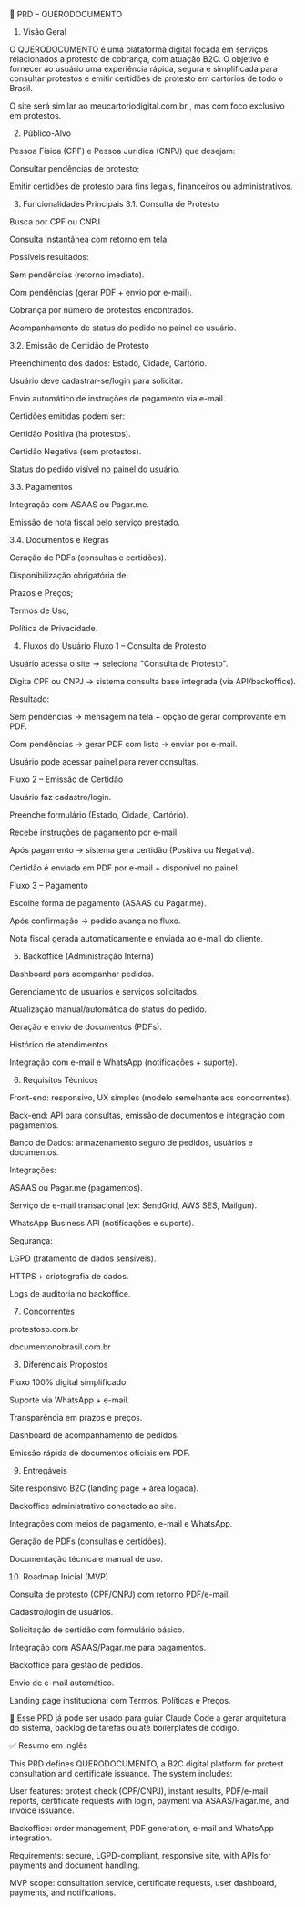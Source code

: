 📄 PRD – QUERODOCUMENTO
1. Visão Geral

O QUERODOCUMENTO é uma plataforma digital focada em serviços relacionados a protesto de cobrança, com atuação B2C.
O objetivo é fornecer ao usuário uma experiência rápida, segura e simplificada para consultar protestos e emitir certidões de protesto em cartórios de todo o Brasil.

O site será similar ao meucartoriodigital.com.br
, mas com foco exclusivo em protestos.

2. Público-Alvo

Pessoa Física (CPF) e Pessoa Jurídica (CNPJ) que desejam:

Consultar pendências de protesto;

Emitir certidões de protesto para fins legais, financeiros ou administrativos.

3. Funcionalidades Principais
3.1. Consulta de Protesto

Busca por CPF ou CNPJ.

Consulta instantânea com retorno em tela.

Possíveis resultados:

Sem pendências (retorno imediato).

Com pendências (gerar PDF + envio por e-mail).

Cobrança por número de protestos encontrados.

Acompanhamento de status do pedido no painel do usuário.

3.2. Emissão de Certidão de Protesto

Preenchimento dos dados: Estado, Cidade, Cartório.

Usuário deve cadastrar-se/login para solicitar.

Envio automático de instruções de pagamento via e-mail.

Certidões emitidas podem ser:

Certidão Positiva (há protestos).

Certidão Negativa (sem protestos).

Status do pedido visível no painel do usuário.

3.3. Pagamentos

Integração com ASAAS ou Pagar.me.

Emissão de nota fiscal pelo serviço prestado.

3.4. Documentos e Regras

Geração de PDFs (consultas e certidões).

Disponibilização obrigatória de:

Prazos e Preços;

Termos de Uso;

Política de Privacidade.

4. Fluxos do Usuário
Fluxo 1 – Consulta de Protesto

Usuário acessa o site → seleciona "Consulta de Protesto".

Digita CPF ou CNPJ → sistema consulta base integrada (via API/backoffice).

Resultado:

Sem pendências → mensagem na tela + opção de gerar comprovante em PDF.

Com pendências → gerar PDF com lista → enviar por e-mail.

Usuário pode acessar painel para rever consultas.

Fluxo 2 – Emissão de Certidão

Usuário faz cadastro/login.

Preenche formulário (Estado, Cidade, Cartório).

Recebe instruções de pagamento por e-mail.

Após pagamento → sistema gera certidão (Positiva ou Negativa).

Certidão é enviada em PDF por e-mail + disponível no painel.

Fluxo 3 – Pagamento

Escolhe forma de pagamento (ASAAS ou Pagar.me).

Após confirmação → pedido avança no fluxo.

Nota fiscal gerada automaticamente e enviada ao e-mail do cliente.

5. Backoffice (Administração Interna)

Dashboard para acompanhar pedidos.

Gerenciamento de usuários e serviços solicitados.

Atualização manual/automática do status do pedido.

Geração e envio de documentos (PDFs).

Histórico de atendimentos.

Integração com e-mail e WhatsApp (notificações + suporte).

6. Requisitos Técnicos

Front-end: responsivo, UX simples (modelo semelhante aos concorrentes).

Back-end: API para consultas, emissão de documentos e integração com pagamentos.

Banco de Dados: armazenamento seguro de pedidos, usuários e documentos.

Integrações:

ASAAS ou Pagar.me (pagamentos).

Serviço de e-mail transacional (ex: SendGrid, AWS SES, Mailgun).

WhatsApp Business API (notificações e suporte).

Segurança:

LGPD (tratamento de dados sensíveis).

HTTPS + criptografia de dados.

Logs de auditoria no backoffice.

7. Concorrentes

protestosp.com.br

documentonobrasil.com.br

8. Diferenciais Propostos

Fluxo 100% digital simplificado.

Suporte via WhatsApp + e-mail.

Transparência em prazos e preços.

Dashboard de acompanhamento de pedidos.

Emissão rápida de documentos oficiais em PDF.

9. Entregáveis

Site responsivo B2C (landing page + área logada).

Backoffice administrativo conectado ao site.

Integrações com meios de pagamento, e-mail e WhatsApp.

Geração de PDFs (consultas e certidões).

Documentação técnica e manual de uso.

10. Roadmap Inicial (MVP)

Consulta de protesto (CPF/CNPJ) com retorno PDF/e-mail.

Cadastro/login de usuários.

Solicitação de certidão com formulário básico.

Integração com ASAAS/Pagar.me para pagamentos.

Backoffice para gestão de pedidos.

Envio de e-mail automático.

Landing page institucional com Termos, Políticas e Preços.

🔹 Esse PRD já pode ser usado para guiar Claude Code a gerar arquitetura do sistema, backlog de tarefas ou até boilerplates de código.

✅ Resumo em inglês

This PRD defines QUERODOCUMENTO, a B2C digital platform for protest consultation and certificate issuance. The system includes:

User features: protest check (CPF/CNPJ), instant results, PDF/e-mail reports, certificate requests with login, payment via ASAAS/Pagar.me, and invoice issuance.

Backoffice: order management, PDF generation, e-mail and WhatsApp integration.

Requirements: secure, LGPD-compliant, responsive site, with APIs for payments and document handling.

MVP scope: consultation service, certificate requests, user dashboard, payments, and notifications.